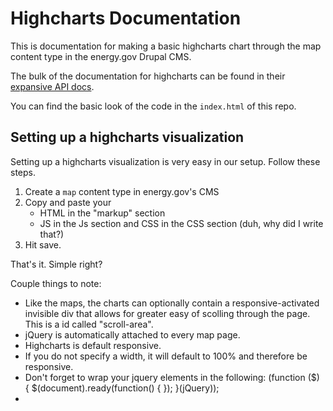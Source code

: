 Highcharts Documentation
========================

This is documentation for making a basic highcharts chart through the map content type in the energy.gov Drupal CMS.

The bulk of the documentation for highcharts can be found in their [expansive API docs](http://www.highcharts.com/).

You can find the basic look of the code in the `index.html` of this repo.

Setting up a highcharts visualization
-------------------------------------

Setting up a highcharts visualization is very easy in our setup. Follow these steps.

1.	Create a `map` content type in energy.gov's CMS
2.	Copy and paste your 
	* HTML in the "markup" section 
	* JS in the Js section and CSS in the CSS section (duh, why did I write that?)
3. Hit save.

That's it. Simple right? 

Couple things to note:
* 	Like the maps, the charts can optionally contain a responsive-activated invisible div that allows for greater easy of scolling through the page. This is a id called "scroll-area".
*	jQuery is automatically attached to every map page.
*	Highcharts is default responsive.
*	If you do not specify a width, it will default to 100% and therefore be responsive.
*	Don't forget to wrap your jquery elements in the following:
	(function ($) {
		$(document).ready(function() {
	    });
	}(jQuery));    
*